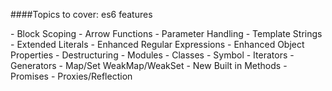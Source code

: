 ####Topics to cover: es6 features

<div class="small">
- Block Scoping
- Arrow Functions
- Parameter Handling
- Template Strings
- Extended Literals
- Enhanced Regular Expressions
- Enhanced Object Properties
- Destructuring
- Modules
- Classes
- Symbol
- Iterators
- Generators
- Map/Set WeakMap/WeakSet
- New Built in Methods
- Promises
- Proxies/Reflection
